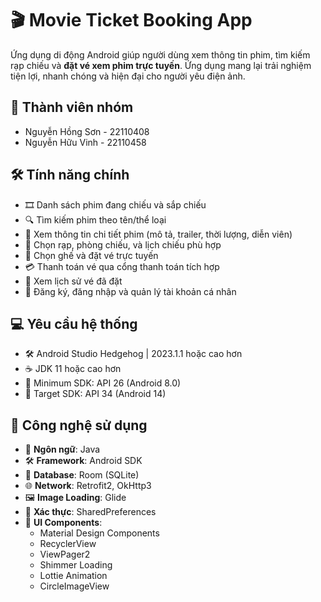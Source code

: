 # 🎬 Movie Ticket Booking App

Ứng dụng di động Android giúp người dùng xem thông tin phim, tìm kiếm rạp chiếu và **đặt vé xem phim trực tuyến**. Ứng dụng mang lại trải nghiệm tiện lợi, nhanh chóng và hiện đại cho người yêu điện ảnh.

## 👥 Thành viên nhóm
- Nguyễn Hồng Sơn - 22110408
- Nguyễn Hữu Vinh - 22110458 

## 🛠 Tính năng chính
- 🎞️ Danh sách phim đang chiếu và sắp chiếu  
- 🔍 Tìm kiếm phim theo tên/thể loại  
- 📝 Xem thông tin chi tiết phim (mô tả, trailer, thời lượng, diễn viên)  
- 🏢 Chọn rạp, phòng chiếu, và lịch chiếu phù hợp  
- 💺 Chọn ghế và đặt vé trực tuyến  
- 💳 Thanh toán vé qua cổng thanh toán tích hợp  
- 🧾 Xem lịch sử vé đã đặt  
- 👤 Đăng ký, đăng nhập và quản lý tài khoản cá nhân  

## 💻 Yêu cầu hệ thống

- 🛠️ Android Studio Hedgehog | 2023.1.1 hoặc cao hơn  
- ☕ JDK 11 hoặc cao hơn  
- 📱 Minimum SDK: API 26 (Android 8.0)  
- 🎯 Target SDK: API 34 (Android 14)  

## 🔧 Công nghệ sử dụng

- 📝 **Ngôn ngữ**: Java  
- 🛠️ **Framework**: Android SDK  
- 💾 **Database**: Room (SQLite)  
- 🌐 **Network**: Retrofit2, OkHttp3  
- 🖼️ **Image Loading**: Glide  
- 🔐 **Xác thực**: SharedPreferences  
- 🎨 **UI Components**:  
  - Material Design Components  
  - RecyclerView  
  - ViewPager2  
  - Shimmer Loading  
  - Lottie Animation  
  - CircleImageView  
